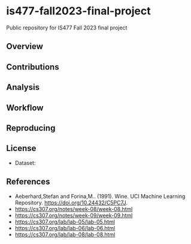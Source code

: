 # is477-fall2023-final-project
Public repository for IS477 Fall 2023 final project

## Overview

## Contributions

## Analysis

## Workflow

## Reproducing

## License
- Dataset: 

## References
- Aeberhard,Stefan and Forina,M.. (1991). Wine. UCI Machine Learning Repository. https://doi.org/10.24432/C5PC7J.
- https://cs307.org/notes/week-08/week-08.html
- https://cs307.org/notes/week-09/week-09.html
- https://cs307.org/lab/lab-05/lab-05.html
- https://cs307.org/lab/lab-06/lab-06.html
- https://cs307.org/lab/lab-08/lab-08.html